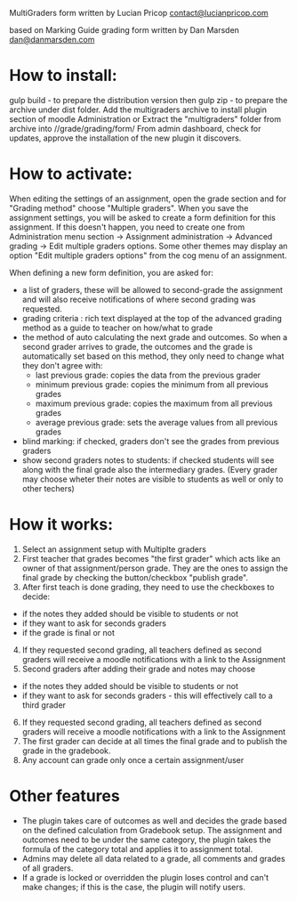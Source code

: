 MultiGraders form written by Lucian Pricop <contact@lucianpricop.com>

based on Marking Guide grading form written by Dan Marsden <dan@danmarsden.com>

# How to install:

gulp build - to prepare the distribution version then 
gulp zip - to prepare the archive under dist folder.
Add the multigraders archive to install plugin section of moodle Administration or Extract the "multigraders" folder from archive into /<your moodle folder>/grade/grading/form/
From admin dashboard, check for updates, approve the installation of the new plugin it discovers.

# How to activate:

When editing the settings of an assignment, open the grade section and for "Grading method" choose "Multiple graders".
When you save the assignment settings, you will be asked to create a form definition for this assignment. If this doesn't happen, you need to create one from Administration menu
section -> Assignment administration -> Advanced grading -> Edit multiple graders options. Some other themes may display an option "Edit multiple graders options" from the cog menu of an assignment.

When defining a new form definition, you are asked for:
 - a list of graders, these will be allowed to second-grade the assignment and will also receive notifications of where second grading was requested.
 - grading criteria : rich text displayed at the top of the advanced grading method as a guide to teacher on how/what to grade
 - the method of auto calculating the next grade and outcomes. So when a second grader arrives to grade, the outcomes and the grade is automatically set based on this method, they only need to change what they don't agree with:
   - last previous grade: copies the data from the previous grader
   - minimum previous grade: copies the minimum from all previous grades
   - maximum previous grade: copies the maximum from all previous grades
   - average previous grade: sets the average values from all previous grades
 - blind marking: if checked, graders don't see the grades from previous graders
 - show second graders notes to students: if checked students will see along with the final grade also the intermediary grades. (Every grader may choose wheter their notes are visible to students as well or only to other techers)

# How it works:

1. Select an assignment setup with Multiplte graders
2. First teacher that grades becomes "the first grader" which acts like an owner of that assignment/person grade. They are the ones to assign the final grade by checking the button/checkbox "publish grade".
3. After first teach is done grading, they need to use the checkboxes to decide:
 - if the notes they added should be visible to students or not
 - if they want to ask for seconds graders
 - if the grade is final or not
4. If they requested second grading, all teachers defined as second graders will receive a moodle notifications with a link to the Assignment
5. Second graders after adding their grade and notes may choose
 - if the notes they added should be visible to students or not
 - if they want to ask for seconds graders - this will effectively call to a third grader
6. If they requested second grading, all teachers defined as second graders will receive a moodle notifications with a link to the Assignment
7. The first grader can decide at all times the final grade and to publish the grade in the gradebook.
8. Any account can grade only once a certain assignment/user

# Other features

- The plugin takes care of outcomes as well and decides the grade based on the defined calculation from Gradebook setup. 
The assignment and outcomes need to be under the same category, the plugin takes the formula of the category total and applies it to assignment total. 
- Admins may delete all data related to a grade, all comments and grades of all graders.
- If a grade is locked or overridden the plugin loses control and can't make changes; if this is the case, the plugin will notify users. 




